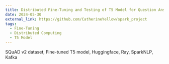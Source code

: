 ```yaml
---
title: Distributed Fine-Tuning and Testing of T5 Model for Question Answering System
date: 2024-05-30
external_link: https://github.com/CatherineYellow/spark_project
tags:
  - Fine-Tuning
  - Distributed Computing
  - T5 Model
---
```


SQuAD v2 dataset, Fine-tuned T5 model, Huggingface, Ray, SparkNLP, Kafka

<!--more-->

